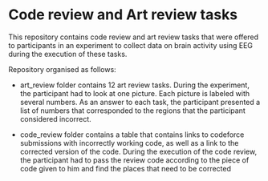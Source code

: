 # Code review and Art review tasks
This repository contains code review and art review tasks that were offered to participants in an experiment to collect data on brain activity using EEG during the execution of these tasks.

Repository organised as follows:

- art_review folder contains 12 art review tasks. During the experiment, the participant had to look at one picture. Each picture is labeled with several numbers. As an answer to each task, the participant presented a list of numbers that corresponded to the regions that the participant considered incorrect.

- code_review folder contains a table that contains links to codeforce submissions with incorrectly working code, as well as a link to the corrected version of the code. During the execution of the code review, the participant had to pass the review code according to the piece of code given to him and find the places that need to be corrected
